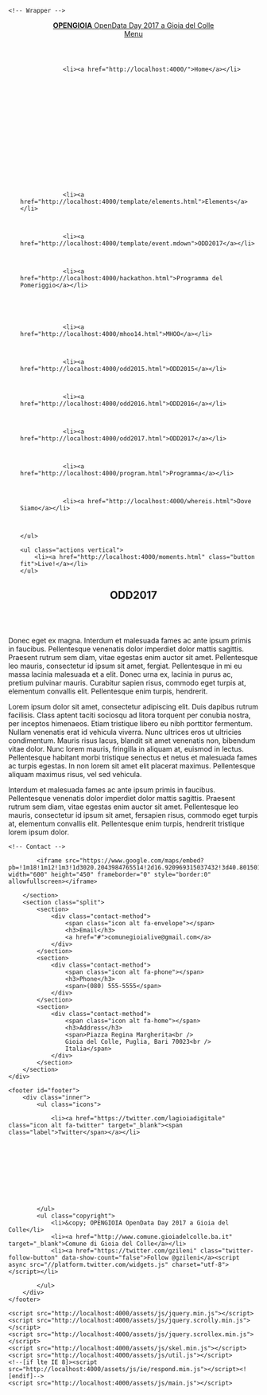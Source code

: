 <!DOCTYPE html>
<!--
	Forty by HTML5 UP
	html5up.net | @ajlkn
	Free for personal and commercial use under the CCA 3.0 license (html5up.net/license)
-->
<html>

<head>
	<title>OPENGIOIA</title>
	<meta charset="utf-8" />
	<meta name="viewport" content="width=device-width, initial-scale=1, user-scalable=no" />
	<!--[if lte IE 8]><script src="http://localhost:4000/assets/js/ie/html5shiv.js"></script><![endif]-->
	<link rel="stylesheet" href="http://localhost:4000/assets/css/main.css" />
	<!--[if lte IE 9]><link rel="stylesheet" href="http://localhost:4000/assets/css/ie9.css" /><![endif]-->
	<!--[if lte IE 8]><link rel="stylesheet" href="http://localhost:4000/assets/css/ie8.css" /><![endif]-->
</head>


<body>

    <!-- Wrapper -->
<div id="wrapper">

<!-- Header -->
<header id="header">
	<a href="http://localhost:4000/" class="logo"><strong>OPENGIOIA</strong> <span>OpenData Day 2017 a Gioia del Colle</span></a>
	<nav>
		<a href="#menu">Menu</a>
	</nav>
</header>

<!-- Menu -->
<nav id="menu">
	<ul class="links">
        
		    
		
		    
		
		    
		
		    
		        <li><a href="http://localhost:4000/">Home</a></li>
	    	
		
		    
		
		    
		
		    
		
		    
		
		    
		
		    
		

		
		    
		        <li><a href="http://localhost:4000/template/elements.html">Elements</a></li>
		    
		
		    
		        <li><a href="http://localhost:4000/template/event.mdown">ODD2017</a></li>
		    
		
		    
		        <li><a href="http://localhost:4000/hackathon.html">Programma del Pomeriggio</a></li>
		    
		
		    
		
		    
		        <li><a href="http://localhost:4000/mhoo14.html">MHOO</a></li>
		    
		
		    
		        <li><a href="http://localhost:4000/odd2015.html">ODD2015</a></li>
		    
		
		    
		        <li><a href="http://localhost:4000/odd2016.html">ODD2016</a></li>
		    
		
		    
		        <li><a href="http://localhost:4000/odd2017.html">ODD2017</a></li>
		    
		
		    
		        <li><a href="http://localhost:4000/program.html">Programma</a></li>
		    
		
		    
		        <li><a href="http://localhost:4000/whereis.html">Dove Siamo</a></li>
		    
		

	</ul>

	<ul class="actions vertical">
		<li><a href="http://localhost:4000/moments.html" class="button fit">Live!</a></li>
	</ul>
</nav> 
    
    
<!-- Main -->
<div id="main" class="alt">

<!-- One -->
<section id="one">
	<div class="inner">
		<header class="major">
			<h1>ODD2017</h1>
		</header>
		<span class="image main"><img src="/assets/images/pic11.jpg" alt="" /></span>
		<p>Donec eget ex magna. Interdum et malesuada fames ac ante ipsum primis in faucibus. Pellentesque venenatis dolor imperdiet dolor mattis sagittis. Praesent rutrum sem diam, vitae egestas enim auctor sit amet. Pellentesque leo mauris, consectetur id ipsum sit amet, fergiat. Pellentesque in mi eu massa lacinia malesuada et a elit. Donec urna ex, lacinia in purus ac, pretium pulvinar mauris. Curabitur sapien risus, commodo eget turpis at, elementum convallis elit. Pellentesque enim turpis, hendrerit.

Lorem ipsum dolor sit amet, consectetur adipiscing elit. Duis dapibus rutrum facilisis. Class aptent taciti sociosqu ad litora torquent per conubia nostra, per inceptos himenaeos. Etiam tristique libero eu nibh porttitor fermentum. Nullam venenatis erat id vehicula viverra. Nunc ultrices eros ut ultricies condimentum. Mauris risus lacus, blandit sit amet venenatis non, bibendum vitae dolor. Nunc lorem mauris, fringilla in aliquam at, euismod in lectus. Pellentesque habitant morbi tristique senectus et netus et malesuada fames ac turpis egestas. In non lorem sit amet elit placerat maximus. Pellentesque aliquam maximus risus, vel sed vehicula.

Interdum et malesuada fames ac ante ipsum primis in faucibus. Pellentesque venenatis dolor imperdiet dolor mattis sagittis. Praesent rutrum sem diam, vitae egestas enim auctor sit amet. Pellentesque leo mauris, consectetur id ipsum sit amet, fersapien risus, commodo eget turpis at, elementum convallis elit. Pellentesque enim turpis, hendrerit tristique lorem ipsum dolor.
</p>
	</div>
</section>

</div>

    <!-- Contact -->
<section id="contact">
	<div class="inner">
		<section>

			<iframe src="https://www.google.com/maps/embed?pb=!1m18!1m12!1m3!1d3020.2043984765514!2d16.920969315037432!3d40.80150197932219!2m3!1f0!2f0!3f0!3m2!1i1024!2i768!4f13.1!3m3!1m2!1s0x1347a2bd54c8e6bd%3A0x8f75a555dd0bd4e2!2sComune+di+Gioia+del+Colle!5e0!3m2!1sit!2sit!4v1487005756173" width="600" height="450" frameborder="0" style="border:0" allowfullscreen></iframe>

		</section>
		<section class="split">
			<section>
				<div class="contact-method">
					<span class="icon alt fa-envelope"></span>
					<h3>Email</h3>
					<a href="#">comunegioialive@gmail.com</a>
				</div>
			</section>
			<section>
				<div class="contact-method">
					<span class="icon alt fa-phone"></span>
					<h3>Phone</h3>
					<span>(080) 555-5555</span>
				</div>
			</section>
			<section>
				<div class="contact-method">
					<span class="icon alt fa-home"></span>
					<h3>Address</h3>
					<span>Piazza Regina Margherita<br />
					Gioia del Colle, Puglia, Bari 70023<br />
					Italia</span>
				</div>
			</section>
		</section>
	</div>
</section>

<!-- Footer -->
	<footer id="footer">
		<div class="inner">
			<ul class="icons">
				
				<li><a href="https://twitter.com/lagioiadigitale" class="icon alt fa-twitter" target="_blank"><span class="label">Twitter</span></a></li>
				
				
				
				
				
				
				
				
				
				
			</ul>
			<ul class="copyright">
				<li>&copy; OPENGIOIA OpenData Day 2017 a Gioia del Colle</li>
				<li><a href="http://www.comune.gioiadelcolle.ba.it" target="_blank">Comune di Gioia del Colle</a></li>
				<li><a href="https://twitter.com/gzileni" class="twitter-follow-button" data-show-count="false">Follow @gzileni</a><script async src="//platform.twitter.com/widgets.js" charset="utf-8"></script></li>
		
			</ul>
		</div>
	</footer>

</div>

<!-- Scripts -->
	<script src="http://localhost:4000/assets/js/jquery.min.js"></script>
	<script src="http://localhost:4000/assets/js/jquery.scrolly.min.js"></script>
	<script src="http://localhost:4000/assets/js/jquery.scrollex.min.js"></script>
	<script src="http://localhost:4000/assets/js/skel.min.js"></script>
	<script src="http://localhost:4000/assets/js/util.js"></script>
	<!--[if lte IE 8]><script src="http://localhost:4000/assets/js/ie/respond.min.js"></script><![endif]-->
	<script src="http://localhost:4000/assets/js/main.js"></script>


</body>

</html>